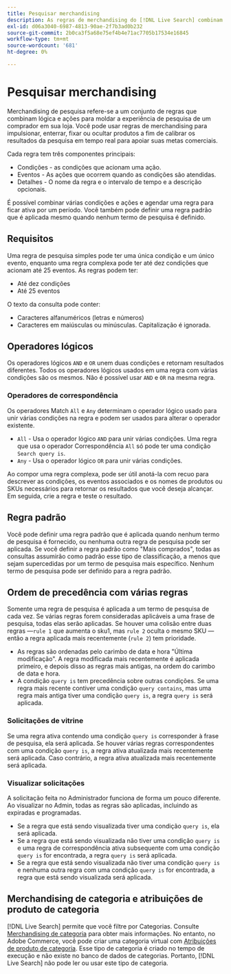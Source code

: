```yaml
---
title: Pesquisar merchandising
description: As regras de merchandising do [!DNL Live Search] combinam lógica e ações para moldar a experiência de compra.
exl-id: d06a3040-6987-4813-90ae-2f7b3ad0b232
source-git-commit: 2b0ca3f5a68e75ef4b4e71ac7705b17534e16845
workflow-type: tm+mt
source-wordcount: '681'
ht-degree: 0%

---
```


# Pesquisar merchandising

Merchandising de pesquisa refere-se a um conjunto de regras que combinam lógica e ações para moldar a experiência de pesquisa de um comprador em sua loja. Você pode usar regras de merchandising para impulsionar, enterrar, fixar ou ocultar produtos a fim de calibrar os resultados da pesquisa em tempo real para apoiar suas metas comerciais.

Cada regra tem três componentes principais:

* Condições - as condições que acionam uma ação.
* Eventos - As ações que ocorrem quando as condições são atendidas.
* Detalhes - O nome da regra e o intervalo de tempo e a descrição opcionais.

É possível combinar várias condições e ações e agendar uma regra para ficar ativa por um período. Você também pode definir uma regra padrão que é aplicada mesmo quando nenhum termo de pesquisa é definido.

## Requisitos

Uma regra de pesquisa simples pode ter uma única condição e um único evento, enquanto uma regra complexa pode ter até dez condições que acionam até 25 eventos.
As regras podem ter:

* Até dez condições
* Até 25 eventos

O texto da consulta pode conter:

* Caracteres alfanuméricos (letras e números)
* Caracteres em maiúsculas ou minúsculas. Capitalização é ignorada.

## Operadores lógicos

Os operadores lógicos `AND` e `OR` unem duas condições e retornam resultados diferentes. Todos os operadores lógicos usados em uma regra com várias condições são os mesmos. Não é possível usar `AND` e `OR` na mesma regra.

### Operadores de correspondência

Os operadores Match `All` e `Any` determinam o operador lógico usado para unir várias condições na regra e podem ser usados para alterar o operador existente.

* `All` - Usa o operador lógico `AND` para unir várias condições. Uma regra que usa o operador Correspondência `All` só pode ter uma condição `Search query is`.
* `Any` - Usa o operador lógico `OR` para unir várias condições.

Ao compor uma regra complexa, pode ser útil anotá-la com recuo para descrever as condições, os eventos associados e os nomes de produtos ou SKUs necessários para retornar os resultados que você deseja alcançar. Em seguida, crie a regra e teste o resultado.

## Regra padrão

Você pode definir uma regra padrão que é aplicada quando nenhum termo de pesquisa é fornecido, ou nenhuma outra regra de pesquisa pode ser aplicada. Se você definir a regra padrão como &quot;Mais comprados&quot;, todas as consultas assumirão como padrão esse tipo de classificação, a menos que sejam supercedidas por um termo de pesquisa mais específico. Nenhum termo de pesquisa pode ser definido para a regra padrão.

## Ordem de precedência com várias regras

Somente uma regra de pesquisa é aplicada a um termo de pesquisa de cada vez.
Se várias regras forem consideradas aplicáveis a uma frase de pesquisa, todas elas serão aplicadas. Se houver uma colisão entre duas regras —`rule 1` que aumenta o sku1, mas `rule 2` oculta o mesmo SKU — então a regra aplicada mais recentemente (`rule 2`) tem prioridade.

* As regras são ordenadas pelo carimbo de data e hora &quot;Última modificação&quot;. A regra modificada mais recentemente é aplicada primeiro, e depois disso as regras mais antigas, na ordem do carimbo de data e hora.
* A condição `query is` tem precedência sobre outras condições. Se uma regra mais recente contiver uma condição `query contains`, mas uma regra mais antiga tiver uma condição `query is`, a regra `query is` será aplicada.

### Solicitações de vitrine

Se uma regra ativa contendo uma condição `query is` corresponder à frase de pesquisa, ela será aplicada. Se houver várias regras correspondentes com uma condição `query is`, a regra ativa atualizada mais recentemente será aplicada.
Caso contrário, a regra ativa atualizada mais recentemente será aplicada.

### Visualizar solicitações

A solicitação feita no Administrador funciona de forma um pouco diferente. Ao visualizar no Admin, todas as regras são aplicadas, incluindo as expiradas e programadas.

* Se a regra que está sendo visualizada tiver uma condição `query is`, ela será aplicada.
* Se a regra que está sendo visualizada não tiver uma condição `query is` e uma regra de correspondência ativa subsequente com uma condição `query is` for encontrada, a regra `query is` será aplicada.
* Se a regra que está sendo visualizada não tiver uma condição `query is` e nenhuma outra regra com uma condição `query is` for encontrada, a regra que está sendo visualizada será aplicada.

## Merchandising de categoria e atribuições de produto de categoria

[!DNL Live Search] permite que você filtre por Categorias. Consulte [Merchandising de categoria](category-merch.md) para obter mais informações.
No entanto, no Adobe Commerce, você pode criar uma categoria virtual com [Atribuições de produto de categoria](https://experienceleague.adobe.com/docs/commerce-admin/catalog/categories/products-in-category/categories-product-assignments.html). Esse tipo de categoria é criado no tempo de execução e não existe no banco de dados de categorias. Portanto, [!DNL Live Search] não pode ler ou usar este tipo de categoria.
